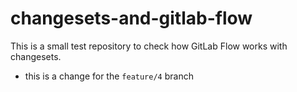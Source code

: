 # changesets-and-gitlab-flow

This is a small test repository to check how GitLab Flow works with changesets.

- this is a change for the `feature/4` branch
